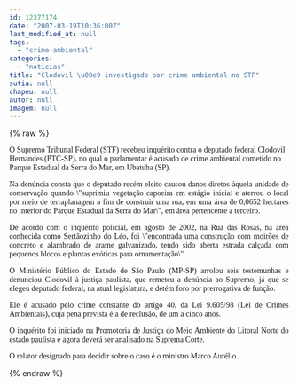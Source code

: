 ```yaml
---
id: 12377174
date: "2007-03-19T10:36:00Z"
last_modified_at: null
tags:
  - "crime-ambiental"
categories:
  - "noticias"
title: "Clodovil \u00e9 investigado por crime ambiental no STF"
sutia: null
chapeu: null
autor: null
imagem: null
---
```

{% raw %}
<p><P><FONT face=Verdana>O Supremo Tribunal Federal (STF) recebeu inquérito contra o deputado federal Clodovil Hernandes (PTC-SP), no qual o parlamentar é acusado de crime ambiental cometido no Parque Estadual da Serra do Mar, em Ubatuba (SP).</FONT></P></p>
<p><P align=justify><FONT face=Verdana>Na denúncia consta que o deputado recém eleito causou danos diretos àquela unidade de conservação quando \"suprimiu vegetação capoeira em estágio inicial e aterrou o local por meio de terraplanagem a fim de construir uma rua, em uma área de 0,0652 hectares no interior do Parque Estadual da Serra do Mar\", em área pertencente a terceiro.</FONT></P></p>
<p><P align=justify><FONT face=Verdana>De acordo com o inquérito policial, em agosto de 2002, na Rua das Rosas, na área conhecida como Sertãozinho do Léo, foi \"encontrada uma construção com moirões de concreto e alambrado de arame galvanizado, tendo sido aberta estrada calçada com pequenos blocos e plantas exóticas para ornamentação\".</FONT></P></p>
<p><P align=justify><FONT face=Verdana>O Ministério Público do Estado de São Paulo (MP-SP) arrolou seis testemunhas e denunciou Clodovil à justiça paulista, que remeteu a denúncia ao Supremo, já que se elegeu deputado federal, na atual legislatura, e detém foro por prerrogativa de função. </FONT></P></p>
<p><P align=justify><FONT face=Verdana>Ele é acusado pelo crime constante do artigo 40, da Lei 9.605/98 (Lei de Crimes Ambientais), cuja pena prevista é a de reclusão, de um a cinco anos. </FONT></P></p>
<p><P align=justify><FONT face=Verdana>O inquérito foi iniciado na Promotoria de Justiça do Meio Ambiente do Litoral Norte do estado paulista e agora deverá ser analisado na Suprema Corte.</FONT></P></p>
<p><P align=justify><FONT face=Verdana>O relator designado para decidir sobre o caso é o ministro Marco Aurélio.</FONT></P> </p>
{% endraw %}